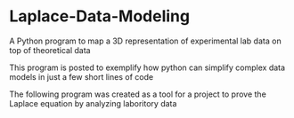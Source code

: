 # Laplace-Data-Modeling
A Python program to map a 3D representation of experimental lab data on top of theoretical data 

This program is posted to exemplify how python can simplify complex data models in just a few short lines of code

The following program was created as a tool for a project to prove the Laplace equation by analyzing laboritory data
